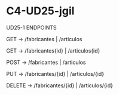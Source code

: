 # C4-UD25-jgil

UD25-1 ENDPOINTS

GET -> /fabricantes | /articulos

GET -> /fabricantes{id} | /articulos{id}

POST -> /fabricantes | /articulos

PUT -> /fabricantes/{id} | /articulos/{id}

DELETE -> /fabricantes/{id} | /articulos/{id}

